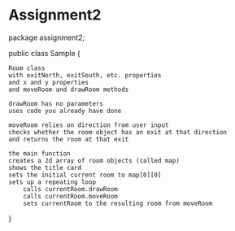 # Assignment2

package assignment2;

public class Sample {
	
	Room class
	with exitNorth, exitSouth, etc. properties
	and x and y properties
	and moveRoom and drawRoom methods
	
	drawRoom has no parameters
	uses code you already have done
	
	moveRoom relies on direction from user input
	checks whether the room object has an exit at that direction
	and returns the room at that exit
	
	the main function
	creates a 2d array of room objects (called map)
	shows the title card
	sets the initial current room to map[0][0]
	sets up a repeating loop
		calls currentRoom.drawRoom
		calls currentRoom.moveRoom
		sets currentRoom to the resulting room from moveRoom

}
